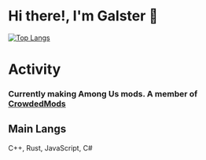 # Hi there!, I'm Galster :wave:
<!--[My github stats](https://github-readme-stats.vercel.app/api?username=Galster-dev&theme=radical&include_all_commits=true&count_private=true&show_icons=true)
<br-->
[![Top Langs](https://github-readme-stats.vercel.app/api/top-langs/?username=Galster-dev&layout=compact&theme=radical)](https://github.com/anuraghazra/github-readme-stats)
<br>
# Activity
### Currently making Among Us mods. A member of [CrowdedMods](https://github.com/CrowdedMods)
## Main Langs
C++, Rust, JavaScript, C#
